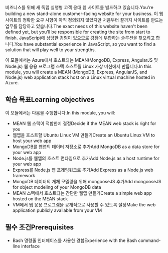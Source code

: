 <span data-ttu-id="fc5e8-101">비즈니스를 위해 새 독립 실행형 고객 응대 웹 사이트를 빌드하고 있습니다.</span><span class="sxs-lookup"><span data-stu-id="fc5e8-101">You're building a new stand-alone customer-facing website for your business.</span></span> <span data-ttu-id="fc5e8-102">이 웹 사이트의 정확한 요구 사항이 아직 정의되지 않았지만 처음부터 끝까지 사이트를 만드는 업무를 담당하고 있습니다.</span><span class="sxs-lookup"><span data-stu-id="fc5e8-102">The exact needs of this website haven't been defined yet, but you'll be responsible for creating the site from start to finish.</span></span> <span data-ttu-id="fc5e8-103">JavaScript에 상당한 경험이 있으므로 강점에 부합하는 솔루션을 찾으려고 합니다.</span><span class="sxs-lookup"><span data-stu-id="fc5e8-103">You have substantial experience in JavaScript, so you want to find a solution that will play well to your strengths.</span></span>

<span data-ttu-id="fc5e8-104">이 모듈에서는 Azure에서 호스트되는 MEAN(MongoDB, Express, AngularJS 및 Node.js) 웹 응용 프로그램 스택 호스트를 Linux 가상 머신에서 만듭니다.</span><span class="sxs-lookup"><span data-stu-id="fc5e8-104">In this module, you will create a MEAN (MongoDB, Express, AngularJS, and Node.js) web application stack host on a Linux virtual machine hosted in Azure.</span></span>

## <a name="learning-objectives"></a><span data-ttu-id="fc5e8-105">학습 목표</span><span class="sxs-lookup"><span data-stu-id="fc5e8-105">Learning objectives</span></span>

<span data-ttu-id="fc5e8-106">이 모듈에서는 다음을 수행합니다.</span><span class="sxs-lookup"><span data-stu-id="fc5e8-106">In this module, you will:</span></span>

- <span data-ttu-id="fc5e8-107">MEAN 웹 스택이 적합한지 결정</span><span class="sxs-lookup"><span data-stu-id="fc5e8-107">Decide if the MEAN web stack is right for you</span></span>
- <span data-ttu-id="fc5e8-108">웹앱을 호스트할 Ubuntu Linux VM 만들기</span><span class="sxs-lookup"><span data-stu-id="fc5e8-108">Create an Ubuntu Linux VM to host your web app</span></span>
- <span data-ttu-id="fc5e8-109">MongoDB를 웹앱의 데이터 저장소로 추가</span><span class="sxs-lookup"><span data-stu-id="fc5e8-109">Add MongoDB as a data store for your web app</span></span>
- <span data-ttu-id="fc5e8-110">Node.js를 웹앱의 호스트 런타임으로 추가</span><span class="sxs-lookup"><span data-stu-id="fc5e8-110">Add Node.js as a host runtime for your web app</span></span>
- <span data-ttu-id="fc5e8-111">Express를 Node.js 웹 프레임워크로 추가</span><span class="sxs-lookup"><span data-stu-id="fc5e8-111">Add Express as a Node.js web framework</span></span>
- <span data-ttu-id="fc5e8-112">MongoDB 데이터의 개체 모델링을 위해 mongooseJS 추가</span><span class="sxs-lookup"><span data-stu-id="fc5e8-112">Add mongooseJS for object modeling of your MongoDB data</span></span>
- <span data-ttu-id="fc5e8-113">MEAN 스택에서 호스트되는 간단한 웹앱 만들기</span><span class="sxs-lookup"><span data-stu-id="fc5e8-113">Create a simple web app hosted on the MEAN stack</span></span>
- <span data-ttu-id="fc5e8-114">VM에서 웹 응용 프로그램을 공개적으로 사용할 수 있도록 설정</span><span class="sxs-lookup"><span data-stu-id="fc5e8-114">Make the web application publicly available from your VM</span></span>

## <a name="prerequisites"></a><span data-ttu-id="fc5e8-115">필수 조건</span><span class="sxs-lookup"><span data-stu-id="fc5e8-115">Prerequisites</span></span>

- <span data-ttu-id="fc5e8-116">Bash 명령줄 인터페이스를 사용한 경험</span><span class="sxs-lookup"><span data-stu-id="fc5e8-116">Experience with the Bash command-line interface</span></span>